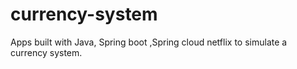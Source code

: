 # currency-system
Apps built with Java, Spring boot ,Spring cloud netflix to simulate a currency system.
